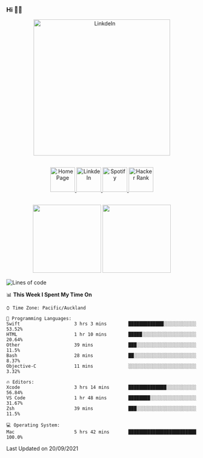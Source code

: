 ### Hi 👋🏻
<p align="center">
 <img alt="LinkdeIn" width="360px" src="https://media.giphy.com/media/fbyGEE9mlqDyE/giphy.gif?cid=ecf05e479e3sjlimgnu6742uu0i3fsxrozdeiq7ngv5qowed&rid=giphy.gif&ct=g" />
</p>

<p align="center">
<br/>
<a href="https://liguo.jiao.co.nz">
  <img alt="Home Page" width="65px" src="https://image.flaticon.com/icons/svg/725/725322.svg" />
</a>
<a href="https://www.linkedin.com/in/liguojiaouc">
  <img alt="LinkdeIn" width="65px" src="https://image.flaticon.com/icons/svg/725/725337.svg" />
</a>
<a href="https://open.spotify.com/user/1233857145?si=96fbba946f584236">
  <img alt="Spotify" width="65px" src="https://image.flaticon.com/icons/svg/725/725281.svg" />
</a>
<a href="https://www.hackerrank.com/iceman201">
  <img alt="Hacker Rank" width="65px" src="https://upload.wikimedia.org/wikipedia/commons/4/40/HackerRank_Icon-1000px.png" />
</a>
</p>

<p align="center">
<br/>
<img height="180px" src="https://github-readme-stats.vercel.app/api/top-langs/?username=iceman201&show_icons=true&layout=compact&theme=onedark&hide_border=true"/>
<img height="180px" src="https://github-readme-stats.vercel.app/api?username=iceman201&show_icons=true&count_private=true&theme=onedark&include_all_commits=true&hide_border=true"/>
</p>

<!--START_SECTION:waka-->
![Lines of code](https://img.shields.io/badge/From%20Hello%20World%20I%27ve%20Written-1.5%20million%20lines%20of%20code-blue)

📊 **This Week I Spent My Time On** 

```text
⌚︎ Time Zone: Pacific/Auckland

💬 Programming Languages: 
Swift                    3 hrs 3 mins        █████████████░░░░░░░░░░░░   53.52% 
HTML                     1 hr 10 mins        █████░░░░░░░░░░░░░░░░░░░░   20.64% 
Other                    39 mins             ███░░░░░░░░░░░░░░░░░░░░░░   11.5% 
Bash                     28 mins             ██░░░░░░░░░░░░░░░░░░░░░░░   8.37% 
Objective-C              11 mins             ░░░░░░░░░░░░░░░░░░░░░░░░░   3.32%

🔥 Editors: 
Xcode                    3 hrs 14 mins       ██████████████░░░░░░░░░░░   56.84% 
VS Code                  1 hr 48 mins        ████████░░░░░░░░░░░░░░░░░   31.67% 
Zsh                      39 mins             ███░░░░░░░░░░░░░░░░░░░░░░   11.5%

💻 Operating System: 
Mac                      5 hrs 42 mins       █████████████████████████   100.0%

```


 Last Updated on 20/09/2021
<!--END_SECTION:waka-->

<!--
**iceman201/iceman201** is a ✨ _special_ ✨ repository because its `README.md` (this file) appears on your GitHub profile.

Here are some ideas to get you started:

- 🔭 I’m currently working on ...
- 🌱 I’m currently learning ...
- 👯 I’m looking to collaborate on ...
- 🤔 I’m looking for help with ...
- 💬 Ask me about ...
- 📫 How to reach me: ...
- 😄 Pronouns: ...
- ⚡ Fun fact: ...
-->
